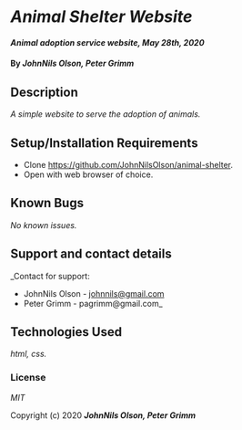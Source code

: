 # _Animal Shelter Website_

#### _Animal adoption service website, May 28th, 2020_

#### By _**JohnNils Olson, Peter Grimm**_

## Description

_A simple website to serve the adoption of animals._

## Setup/Installation Requirements

* Clone https://github.com/JohnNilsOlson/animal-shelter.
* Open with web browser of choice.

## Known Bugs

_No known issues._

## Support and contact details

_Contact for support:
* JohnNils Olson - johnnils@gmail.com
* Peter Grimm - pagrimm@gmail.com_

## Technologies Used

_html, css._

### License

*MIT*

Copyright (c) 2020 **_JohnNils Olson, Peter Grimm_**